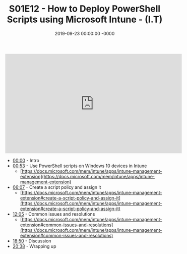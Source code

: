 ﻿---
layout: post
title: "S01E12 - How to Deploy PowerShell Scripts using Microsoft Intune - (I.T)"
date: 2019-09-23 00:00:00 -0000
categories:
---

<iframe loading="lazy" width="560" height="315" src="https://www.youtube.com/embed/ls99C2OLbjk" title="YouTube video player" frameborder="0" allow="accelerometer; autoplay; clipboard-write; encrypted-media; gyroscope; picture-in-picture" allowfullscreen></iframe>

- [00:00](https://www.youtube.com/watch?v=ls99C2OLbjk&t=0s) - Intro
- [00:53](https://www.youtube.com/watch?v=ls99C2OLbjk&t=53s) - Use PowerShell scripts on Windows 10 devices in Intune
   - [https://docs.microsoft.com/mem/intune/apps/intune-management-extension](https://docs.microsoft.com/mem/intune/apps/intune-management-extension)
- [06:07](https://www.youtube.com/watch?v=ls99C2OLbjk&t=367s) - Create a script policy and assign it
   - [https://docs.microsoft.com/mem/intune/apps/intune-management-extension#create-a-script-policy-and-assign-it](https://docs.microsoft.com/mem/intune/apps/intune-management-extension#create-a-script-policy-and-assign-it)
- [12:05](https://www.youtube.com/watch?v=ls99C2OLbjk&t=725s) - Common issues and resolutions
   - [https://docs.microsoft.com/mem/intune/apps/intune-management-extension#common-issues-and-resolutions](https://docs.microsoft.com/mem/intune/apps/intune-management-extension#common-issues-and-resolutions)
- [18:50](https://www.youtube.com/watch?v=ls99C2OLbjk&t=1130s) - Discussion
- [20:38](https://www.youtube.com/watch?v=ls99C2OLbjk&t=1238s) - Wrapping up

